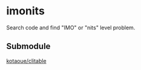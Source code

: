 # imonits
Search code and find "IMO" or "nits" level problem.

## Submodule
[kotaoue/clitable](https://github.com/kotaoue/clitable)